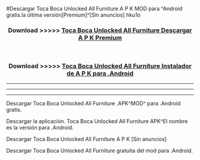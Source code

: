 #Descargar Toca Boca Unlocked All Furniture  A P K MOD para ^Android gratis.la última versión[Premium]^[Sin anuncios] hku1o



<div align="center">
<h3>Download >>>>> <a href="https://es-web.web.app/?es= Toca Boca Unlocked All Furniture ">Toca Boca Unlocked All Furniture  Descargar A P K Premium</a></h3><br>

<h3>Download >>>>> <a href="https://es-web.web.app/?es= Toca Boca Unlocked All Furniture ">Toca Boca Unlocked All Furniture  Instalador de A P K para .Android</a></h3>
</div>


----------------------------------------------------------

----------------------------------------------------------

----------------------------------------------------------

Descargar Toca Boca Unlocked All Furniture  .APK^MOD^ para .Android gratis.

Descargar la aplicación. Toca Boca Unlocked All Furniture  APK^El nombre es la versión para .Android.

Descargar Toca Boca Unlocked All Furniture  A P K [Sin anuncios]

Descargar Toca Boca Unlocked All Furniture  gratuita del mod para .Android.